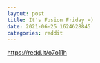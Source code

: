 ```yaml
--- 
layout: post 
title: It's Fusion Friday =) 
date: 2021-06-25 1624628845 
categories: reddit 
--- 
```

https://redd.it/o7o11h